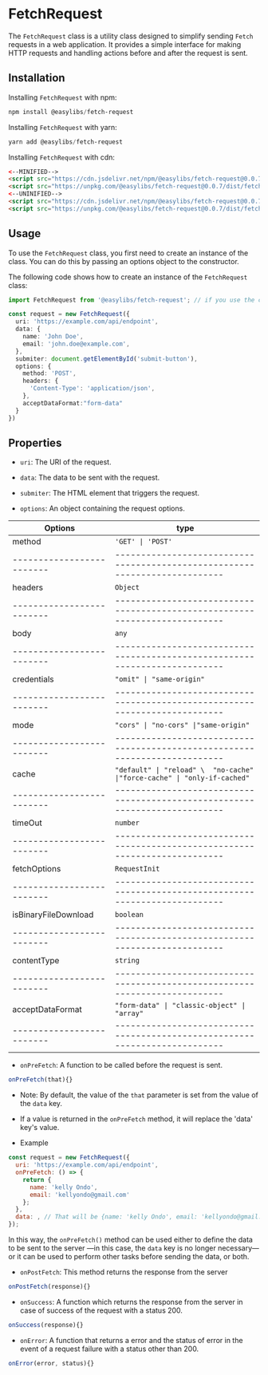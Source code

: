 # FetchRequest

The `FetchRequest` class is a utility class designed to simplify sending `Fetch` requests in a web application. It provides a simple interface for making HTTP requests and handling actions before and after the request is sent.

## Installation

Installing `FetchRequest` with npm:

```powershell
npm install @easylibs/fetch-request
```

Installing `FetchRequest` with yarn:

```powershell
yarn add @easylibs/fetch-request
```

Installing `FetchRequest` with cdn:

```html
<--MINIFIED-->
<script src="https://cdn.jsdelivr.net/npm/@easylibs/fetch-request@0.0.7/dist/fetch-request.min.js"></script>
<script src="https://unpkg.com/@easylibs/fetch-request@0.0.7/dist/fetch-request.min.js"></script>
<--UNINIFIED-->
<script src="https://cdn.jsdelivr.net/npm/@easylibs/fetch-request@0.0.7/dist/fetch-request.js"></script>
<script src="https://unpkg.com/@easylibs/fetch-request@0.0.7/dist/fetch-request.js"></script>
```

## Usage

To use the `FetchRequest` class, you first need to create an instance of the class. You can do this by passing an options object to the constructor.

The following code shows how to create an instance of the `FetchRequest` class:

```typescript
import FetchRequest from '@easylibs/fetch-request'; // if you use the cdn, this line is not necessary

const request = new FetchRequest({
  uri: 'https://example.com/api/endpoint',
  data: {
    name: 'John Doe',
    email: 'john.doe@example.com',
  },
  submiter: document.getElementById('submit-button'),
  options: {
    method: 'POST',
    headers: {
      'Content-Type': 'application/json',
    },
    acceptDataFormat:"form-data"
  }
})
```

## Properties

* `uri`: The URI of the request.

* `data`: The data to be sent with the request.

* `submiter`: The HTML element that triggers the request.

* `options`: An object containing the request options.

|  Options                |                                     type                                  |
|-------------------------|---------------------------------------------------------------------------|
|  method                 |  `'GET' \| 'POST'`                                                        |
|-------------------------|---------------------------------------------------------------------------|
|  headers                |  `Object`                                                                 |
|-------------------------|---------------------------------------------------------------------------|
|  body                   |  `any`                                                                    |
|-------------------------|---------------------------------------------------------------------------|
|  credentials            |  `"omit" \| "same-origin"`                                                |
|-------------------------|---------------------------------------------------------------------------|
|  mode                   |  `"cors" \| "no-cors" \|"same-origin"`                                    |
|-------------------------|---------------------------------------------------------------------------|
|  cache                  |  `"default" \| "reload" \  "no-cache" \|"force-cache" \| "only-if-cached"`|
|-------------------------|---------------------------------------------------------------------------|
|  timeOut                |  `number`                                                                 |
|-------------------------|---------------------------------------------------------------------------|
|  fetchOptions           |  `RequestInit`                                                            |
|-------------------------|---------------------------------------------------------------------------|
|  isBinaryFileDownload   |  `boolean`                                                                |
|-------------------------|---------------------------------------------------------------------------|
|  contentType            |  `string`                                                                 |
|-------------------------|---------------------------------------------------------------------------|
|  acceptDataFormat       |   `"form-data" \| "classic-object" \| "array"`                            |
|-------------------------|---------------------------------------------------------------------------|

* `onPreFetch`: A function to be called before the request is sent.

```javascript
onPreFetch(that){}
```

* Note: By default, the value of the `that` parameter is set from the value of the `data` key.
* If a value is returned in the `onPreFetch` method, it will replace the 'data' key's value.

* Example

```javascript
const request = new FetchRequest({
  uri: 'https://example.com/api/endpoint',
  onPreFetch: () => {
    return {
      name: 'kelly Ondo',
      email: 'kellyondo@gmail.com'
    };
  },
  data: , // That will be {name: 'kelly Ondo', email: 'kellyondo@gmail.com'}
});
```

In this way, the `onPreFetch()` method can be used either to define the data to be sent to the server —in this case, the `data` key is no longer necessary— or it can be used to perform other tasks before sending the data, or both.

* `onPostFetch`: This method returns the response from the server

```javascript
onPostFetch(response){}
```

* `onSuccess`: A function which returns the response from the server in case of success of the request with a status 200.

```javascript
onSuccess(response){}
```

* `onError`: A function that returns a error and the status of error in the event of a request failure with a status other than 200.

```javascript
onError(error, status){}
```
